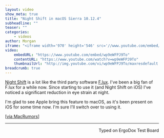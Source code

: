 ```yaml
---
layout: video
show_meta: true
title: "Night Shift in macOS Sierra 10.12.4"
subheadline: ""
teaser: ""
categories:
    - videos
author: Morgan
iframe: "<iframe width='970' height='546' src='//www.youtube.com/embed/wp9eWFPJ9To' frameborder='0' allowfullscreen></iframe>"
video:
    embedURL: "https://www.youtube.com/embed/wp9eWFPJ9To"
    contentURL: "https://www.youtube.com/watch?v=wp9eWFPJ9To"
    thumbnailUrl: "http://img.youtube.com/vi/wp9eWFPJ9To/maxresdefault.jpg"
breadcrumb: true
---
```


[Night Shift](http://www.imore.com/night-shift-ios-93-explained) is a lot like the third party software [F.lux](https://justgetflux.com/). I've been a big fan of F.lux for a while now. Since starting to use it (and Night Shift on iOS) I've noticed a significant reduction in eye strain at night.

I'm glad to see Apple bring this feature to macOS, as it's been present on iOS for some time now. I'm sure I'll switch over to using it. 

[[via MacRumors](https://www.macrumors.com/2017/03/27/apple-releases-macos-sierra-10-12-4/)]

---
<p align="right">Typed on ErgoDox Test Board</p>
